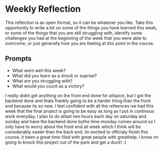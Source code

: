 # Weekly Reflection
This reflection is an open format, so it can be whatever you like. Take this opportunity to write a bit on some of the things you have learned this week, or some of the things that you are still struggling with, identify some challenges you had at the beginning of the week that you were able to overcome, or just generally how you are feeling at this point in the course.

## Prompts
- What went well this week?
- What did you learn as a shock or suprise?
- What are you struggling with?
- What would you count as a victory?


I really didnt get anything on the front end done for allspice, but I got the backend done and thats frankly going to be a harder thing than the front end because its so new. I feel confident with all the refeences ive had this week that the final project is going to be easy as long as I put in continous work everyday. I plan to do atlast two hours each day on saturday and sunday and have the backend done bythe time monday comes around so I only have to worry about the front end all week which I think will be considerably easier than the back end. Im excited to officialy finish this course, it been a great time filed with great people with greathelp. I know im going to knock this project out of the park and get a duck! :)